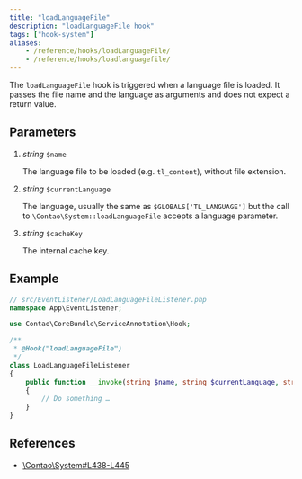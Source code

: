 ```yaml
---
title: "loadLanguageFile"
description: "loadLanguageFile hook"
tags: ["hook-system"]
aliases:
    - /reference/hooks/loadLanguageFile/
    - /reference/hooks/loadlanguagefile/
---
```



The `loadLanguageFile` hook is triggered when a language file is loaded. It
passes the file name and the language as arguments and does not expect a
return value.


## Parameters

1. *string* `$name`

    The language file to be loaded (e.g. `tl_content`), without file extension.

2. *string* `$currentLanguage`

    The language, usually the same as `$GLOBALS['TL_LANGUAGE']` but the call to
    `\Contao\System::loadLanguageFile` accepts a language parameter.

3. *string* `$cacheKey`

    The internal cache key.


## Example

```php
// src/EventListener/LoadLanguageFileListener.php
namespace App\EventListener;

use Contao\CoreBundle\ServiceAnnotation\Hook;

/**
 * @Hook("loadLanguageFile")
 */
class LoadLanguageFileListener
{
    public function __invoke(string $name, string $currentLanguage, string $cacheKey): void
    {
        // Do something …
    }
}
```


## References

* [\Contao\System#L438-L445](https://github.com/contao/contao/blob/4.7.6/core-bundle/src/Resources/contao/library/Contao/System.php#L438-L445)
